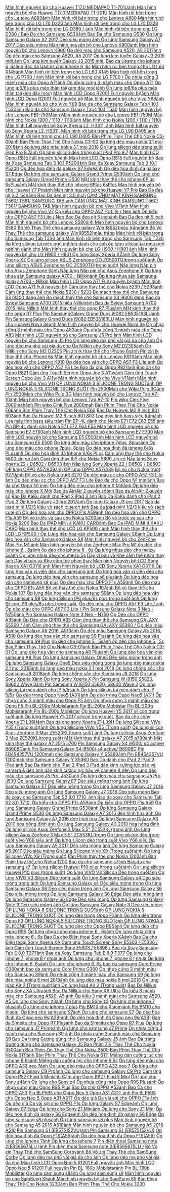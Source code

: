  [Màn hình nguyên bộ cho Huawei T17.0 MEDIAPAD T1-701U](https://xasaxa.com/v1/pd/phu-kien-khac-man-hinh-nguyen-bo-cho-huawei-t170-mediapad-t1-701u/9814)[ảnh Màn hình nguyên bộ cho Huawei T17.0 MEDIAPAD T1-701U](https://xasaxa.com/v1/storage/phu-kien-dien-thoai-khac/man-hinh-nguyen-bo-cho-huawei-t170-mediapad-t1-701u.jpg) [Màn hình rời bên trong cho Lenovo A880](https://xasaxa.com/v1/pd/phu-kien-khac-man-hinh-roi-ben-trong-cho-lenovo-a880/9813)[ảnh Màn hình rời bên trong cho Lenovo A880](https://xasaxa.com/v1/storage/phu-kien-dien-thoai-khac/man-hinh-roi-ben-trong-cho-lenovo-a880.jpg) [Màn hình rời bên trong cho LG L70 D320 ](https://xasaxa.com/v1/pd/phu-kien-khac-man-hinh-roi-ben-trong-cho-lg-l70-d320/9812)[ảnh Màn hình rời bên trong cho LG L70 D320 ](https://xasaxa.com/v1/storage/phu-kien-dien-thoai-khac/man-hinh-roi-ben-trong-cho-lg-l70-d320.jpg) [Màn hình rời bên trong cho LG D380 / ](https://xasaxa.com/v1/pd/phu-kien-khac-man-hinh-roi-ben-trong-cho-lg-d380/9811)[ảnh Màn hình rời bên trong cho LG D380 / ](https://xasaxa.com/v1/storage/phu-kien-dien-thoai-khac/man-hinh-roi-ben-trong-cho-lg-d380.jpg) [Bao Da cho Samsung G530](https://xasaxa.com/v1/pd/op-lung-bao-da-dien-thoai-bao-da-cho-samsung-g530/9810)[ảnh Bao Da cho Samsung G530](https://xasaxa.com/v1/storage/op-lung-bao-da-dien-thoai/bao-da-cho-samsung-g530.jpg) [Ốp lưng Samsung Galaxy A7 2017 Dẻo siêu mỏng ](https://xasaxa.com/v1/pd/op-lung-bao-da-dien-thoai-op-lung-samsung-galaxy-a7-2017-deo-sieu-mong/9809)[ảnh Ốp lưng Samsung Galaxy A7 2017 Dẻo siêu mỏng ](https://xasaxa.com/v1/storage/op-lung-bao-da-dien-thoai/op-lung-samsung-galaxy-a7-2017-deo-sieu-mong.jpg) [Màn hình nguyên bộ cho Lenovo K900](https://xasaxa.com/v1/pd/phu-kien-khac-man-hinh-nguyen-bo-cho-lenovo-k900/9808)[ảnh Màn hình nguyên bộ cho Lenovo K900](https://xasaxa.com/v1/storage/phu-kien-dien-thoai-khac/man-hinh-nguyen-bo-cho-lenovo-k900.jpg) [Ốp dẻo màu cho Samsung A520, A5 2017](https://xasaxa.com/v1/pd/op-lung-bao-da-dien-thoai-op-deo-mau-cho-samsung-a520-a5-2017/9807)[ảnh Ốp dẻo màu cho Samsung A520, A5 2017](https://xasaxa.com/v1/storage/op-lung-bao-da-dien-thoai/op-deo-mau-cho-samsung-a520-a5-2017.jpg) [Ốp lưng kim tuyến Galaxy J3 2015 mới.](https://xasaxa.com/v1/pd/op-lung-bao-da-dien-thoai-op-lung-kim-tuyen-galaxy-j3-2015-moi/9806)[ảnh Ốp lưng kim tuyến Galaxy J3 2015 mới.](https://xasaxa.com/v1/storage/op-lung-bao-da-dien-thoai/op-lung-kim-tuyen-galaxy-j3-2015-moi.jpg) [Bao da Usams cho iphone 6, 6s](https://xasaxa.com/v1/pd/op-lung-bao-da-dien-thoai-bao-da-usams-cho-iphone-6-6s/9805)[ảnh Bao da Usams cho iphone 6, 6s](https://xasaxa.com/v1/storage/op-lung-bao-da-dien-thoai/bao-da-usams-cho-iphone-6-6s.jpg) [Màn hình rời bên trong cho LG L60 X145](https://xasaxa.com/v1/pd/phu-kien-khac-man-hinh-roi-ben-trong-cho-lg-l60-x145/9804)[ảnh Màn hình rời bên trong cho LG L60 X145](https://xasaxa.com/v1/storage/phu-kien-dien-thoai-khac/man-hinh-roi-ben-trong-cho-lg-l60-x145.jpg) [Màn hình rời bên trong cho LG P700 / ](https://xasaxa.com/v1/pd/phu-kien-khac-man-hinh-roi-ben-trong-cho-lg-p700/9803)[ảnh Màn hình rời bên trong cho LG P700 / ](https://xasaxa.com/v1/storage/phu-kien-dien-thoai-khac/man-hinh-roi-ben-trong-cho-lg-p700.jpg) [Ốp nhựa cứng 3 mảnh màu cho Oppo A71](https://xasaxa.com/v1/pd/op-lung-bao-da-dien-thoai-op-nhua-cung-3-manh-mau-cho-oppo-a71/9802)[ảnh Ốp nhựa cứng 3 mảnh màu cho Oppo A71](https://xasaxa.com/v1/storage/op-lung-bao-da-dien-thoai/op-nhua-cung-3-manh-mau-cho-oppo-a71.jpg) [Ốp lưng ip6/6s plus mèo thần tài(kèm dây móc)](https://xasaxa.com/v1/pd/op-lung-bao-da-dien-thoai-op-lung-ip66s-plus-meo-than-taikem-day-moc/9801)[ảnh Ốp lưng ip6/6s plus mèo thần tài(kèm dây móc)](https://xasaxa.com/v1/storage/op-lung-bao-da-dien-thoai/op-lung-ip66s-plus-meo-than-taikem-day-moc.jpg) [Màn hình LCD Oppo R2001 Full nguyên bộ](https://xasaxa.com/v1/pd/phu-kien-khac-man-hinh-lcd-oppo-r2001-full-nguyen-bo/9800)[ảnh Màn hình LCD Oppo R2001 Full nguyên bộ](https://xasaxa.com/v1/storage/phu-kien-dien-thoai-khac/man-hinh-lcd-oppo-r2001-full-nguyen-bo.jpg) [Màn hình nguyên bộ cho Vivo Y69](https://xasaxa.com/v1/pd/phu-kien-khac-man-hinh-nguyen-bo-cho-vivo-y69/9799)[ảnh Màn hình nguyên bộ cho Vivo Y69](https://xasaxa.com/v1/storage/phu-kien-dien-thoai-khac/man-hinh-nguyen-bo-cho-vivo-y69.jpg) [Bao da cho Samsung Galaxy Tab4 10.1 T530](https://xasaxa.com/v1/pd/op-lung-bao-da-dien-thoai-bao-da-cho-samsung-galaxy-tab4-101-t530/9798)[ảnh Bao da cho Samsung Galaxy Tab4 10.1 T530](https://xasaxa.com/v1/storage/op-lung-bao-da-dien-thoai/bao-da-cho-samsung-galaxy-tab4-101-t530.jpg) [Màn hình nguyên bộ cho Lenovo PB1-750M](https://xasaxa.com/v1/pd/phu-kien-khac-man-hinh-nguyen-bo-cho-lenovo-pb1-750m/9797)[ảnh Màn hình nguyên bộ cho Lenovo PB1-750M](https://xasaxa.com/v1/storage/phu-kien-dien-thoai-khac/man-hinh-nguyen-bo-cho-lenovo-pb1-750m.jpg) [Màn hình cho Nokia 1200 / 1110 / 1110i](https://xasaxa.com/v1/pd/phu-kien-khac-man-hinh-cho-nokia-1200-1110-1110i/9796)[ảnh Màn hình cho Nokia 1200 / 1110 / 1110i](https://xasaxa.com/v1/storage/phu-kien-dien-thoai-khac/man-hinh-cho-nokia-1200-1110-1110i.jpg) [Màn hình full nguyên bộ Sony Xperia L2, H3311, ](https://xasaxa.com/v1/pd/phu-kien-khac-man-hinh-full-nguyen-bo-sony-xperia-l2-h3311/9795)[ảnh Màn hình full nguyên bộ Sony Xperia L2, H3311, ](https://xasaxa.com/v1/storage/phu-kien-dien-thoai-khac/man-hinh-full-nguyen-bo-sony-xperia-l2-h3311.jpg) [Màn hình rời bên trong cho LG L90 D405 ](https://xasaxa.com/v1/pd/phu-kien-khac-man-hinh-roi-ben-trong-cho-lg-l90-d405/9794)[ảnh Màn hình rời bên trong cho LG L90 D405 ](https://xasaxa.com/v1/storage/phu-kien-dien-thoai-khac/man-hinh-roi-ben-trong-cho-lg-l90-d405.jpg) [Bàn Phím Thay Thê Cho Nokia C3-00](https://xasaxa.com/v1/pd/phu-kien-thay-the-ban-phim-thay-the-cho-nokia-c3-00/9793)[ảnh Bàn Phím Thay Thê Cho Nokia C3-00](https://xasaxa.com/v1/storage/phu-kien-thay-the/ban-phim-thay-the-cho-nokia-c3-00.jpg) [ốp lưng dẻo màu nokia 3.1 moi 2018](https://xasaxa.com/v1/pd/op-lung-bao-da-dien-thoai-op-lung-deo-mau-nokia-31-moi-2018/9792)[ảnh ốp lưng dẻo màu nokia 3.1 moi 2018](https://xasaxa.com/v1/storage/op-lung-bao-da-dien-thoai/op-lung-deo-mau-nokia-31-moi-2018.jpg) [Ốp lưng silicon dẻo trong suốt iPad Pro 9.7](https://xasaxa.com/v1/pd/op-lung-bao-da-dien-thoai-op-lung-silicon-deo-trong-suot-ipad-pro-97/9791)[ảnh Ốp lưng silicon dẻo trong suốt iPad Pro 9.7](https://xasaxa.com/v1/storage/op-lung-bao-da-dien-thoai/op-lung-silicon-deo-trong-suot-ipad-pro-97.jpg) [Màn hình LCD Oppo R815 Full nguyên bộ](https://xasaxa.com/v1/pd/phu-kien-khac-man-hinh-lcd-oppo-r815-full-nguyen-bo/9790)[ảnh Màn hình LCD Oppo R815 Full nguyên bộ](https://xasaxa.com/v1/storage/phu-kien-dien-thoai-khac/man-hinh-lcd-oppo-r815-full-nguyen-bo.jpg) [Bao da Xoay Samsung Tab 3 10.1 P5200](https://xasaxa.com/v1/pd/op-lung-bao-da-dien-thoai-bao-da-xoay-samsung-tab-3-101-p5200/9789)[ảnh Bao da Xoay Samsung Tab 3 10.1 P5200](https://xasaxa.com/v1/storage/op-lung-bao-da-dien-thoai/bao-da-xoay-samsung-tab-3-101-p5200.jpg) [Ốp dẻo hoa đính đá galaxy S7 Edge](https://xasaxa.com/v1/pd/op-lung-bao-da-dien-thoai-op-deo-hoa-dinh-da-galaxy-s7-edge/9788)[ảnh Ốp dẻo hoa đính đá galaxy S7 Edge](https://xasaxa.com/v1/storage/op-lung-bao-da-dien-thoai/op-deo-hoa-dinh-da-galaxy-s7-edge.jpg) [Ốp lưng cho samsung Galaxy Grand Prime G530](https://xasaxa.com/v1/pd/op-lung-bao-da-dien-thoai-op-lung-cho-samsung-galaxy-grand-prime-g530/9787)[ảnh Ốp lưng cho samsung Galaxy Grand Prime G530](https://xasaxa.com/v1/storage/op-lung-bao-da-dien-thoai/op-lung-cho-samsung-galaxy-grand-prime-g530.jpg) [Mặt kính thay thế cho iphone 6Plus 6sPlus](https://xasaxa.com/v1/pd/phu-kien-khac-mat-kinh-thay-the-cho-iphone-6plus-6splus/9786)[ảnh Mặt kính thay thế cho iphone 6Plus 6sPlus](https://xasaxa.com/v1/storage/phu-kien-dien-thoai-khac/mat-kinh-thay-the-cho-iphone-6plus-6splus.jpg) [Màn hình nguyên bộ cho Huawei Y7 Pro](https://xasaxa.com/v1/pd/phu-kien-khac-man-hinh-nguyen-bo-cho-huawei-y7-pro/9785)[ảnh Màn hình nguyên bộ cho Huawei Y7 Pro](https://xasaxa.com/v1/storage/phu-kien-dien-thoai-khac/man-hinh-nguyen-bo-cho-huawei-y7-pro.jpg) [Bao Da đeo nịt 3.0 inch](https://xasaxa.com/v1/pd/op-lung-bao-da-dien-thoai-bao-da-deo-nit-30-inch/9784)[ảnh Bao Da đeo nịt 3.0 inch](https://xasaxa.com/v1/storage/op-lung-bao-da-dien-thoai/bao-da-deo-nit-30-inch.jpg) [CẢM ỨNG/ MẶT KÍNH SAMSUNG T560/ T561/ SAMSUNG TAB ](https://xasaxa.com/v1/pd/phu-kien-khac-cam-ung-mat-kinh-samsung-t560-t561-samsung-tab/9783)[ảnh CẢM ỨNG/ MẶT KÍNH SAMSUNG T560/ T561/ SAMSUNG TAB ](https://xasaxa.com/v1/storage/phu-kien-dien-thoai-khac/cam-ung-mat-kinh-samsung-t560-t561-samsung-tab.jpg) [Màn hình nguyên bộ cho Vivo V7](https://xasaxa.com/v1/pd/phu-kien-khac-man-hinh-nguyen-bo-cho-vivo-v7/9782)[ảnh Màn hình nguyên bộ cho Vivo V7](https://xasaxa.com/v1/storage/phu-kien-dien-thoai-khac/man-hinh-nguyen-bo-cho-vivo-v7.jpg) [Ốp kiểu cho OPPO A57 F3 Lite / Neo ](https://xasaxa.com/v1/pd/op-lung-bao-da-dien-thoai-op-kieu-cho-oppo-a57-f3-lite-neo/9781)[ảnh Ốp kiểu cho OPPO A57 F3 Lite / Neo ](https://xasaxa.com/v1/storage/op-lung-bao-da-dien-thoai/op-kieu-cho-oppo-a57-f3-lite-neo.jpg) [Bao Da đeo nịt 5 inch](https://xasaxa.com/v1/pd/op-lung-bao-da-dien-thoai-bao-da-deo-nit-5-inch/9780)[ảnh Bao Da đeo nịt 5 inch](https://xasaxa.com/v1/storage/op-lung-bao-da-dien-thoai/bao-da-deo-nit-5-inch.jpg) [Màn hình nguyên bộ cho Lenovo S580](https://xasaxa.com/v1/pd/phu-kien-khac-man-hinh-nguyen-bo-cho-lenovo-s580/9779)[ảnh Màn hình nguyên bộ cho Lenovo S580](https://xasaxa.com/v1/storage/phu-kien-dien-thoai-khac/man-hinh-nguyen-bo-cho-lenovo-s580.jpg) [Bô Vỏ Thay Thế cho samsung galaxy Win(I8552)màu trắng](https://xasaxa.com/v1/pd/phu-kien-khac-bo-vo-thay-the-cho-samsung-galaxy-wini8552mau-trang/9778)[ảnh Bô Vỏ Thay Thế cho samsung galaxy Win(I8552)màu trắng](https://xasaxa.com/v1/storage/phu-kien-dien-thoai-khac/bo-vo-thay-the-cho-samsung-galaxy-wini8552mau-trang.jpg) [Màn hình rời bên trong cho Samsung Tab T230 ](https://xasaxa.com/v1/pd/phu-kien-khac-man-hinh-roi-ben-trong-cho-samsung-tab-t230/9777)[ảnh Màn hình rời bên trong cho Samsung Tab T230 ](https://xasaxa.com/v1/storage/phu-kien-dien-thoai-khac/man-hinh-roi-ben-trong-cho-samsung-tab-t230.jpg) [ốp lưng silicon tai mèo ngộ nghĩnh dành cho ](https://xasaxa.com/v1/pd/op-lung-bao-da-dien-thoai-op-lung-silicon-tai-meo-ngo-nghinh-danh-cho/9776)[ảnh ốp lưng silicon tai mèo ngộ nghĩnh dành cho ](https://xasaxa.com/v1/storage/op-lung-bao-da-dien-thoai/op-lung-silicon-tai-meo-ngo-nghinh-danh-cho.jpg) [Màn hình nguyên bộ cho LG H900 / H901 ](https://xasaxa.com/v1/pd/phu-kien-khac-man-hinh-nguyen-bo-cho-lg-h900-h901/9775)[ảnh Màn hình nguyên bộ cho LG H900 / H901 ](https://xasaxa.com/v1/storage/phu-kien-dien-thoai-khac/man-hinh-nguyen-bo-cho-lg-h900-h901.jpg) [Ôp lưng Sony Xperia XZ](https://xasaxa.com/v1/pd/op-lung-bao-da-dien-thoai-op-lung-sony-xperia-xz/9774)[ảnh Ôp lưng Sony Xperia XZ](https://xasaxa.com/v1/storage/op-lung-bao-da-dien-thoai/op-lung-sony-xperia-xz.jpg) [Ốp lưng silicon ASUS Zenphone GO ZC500TG(trong suốt)](https://xasaxa.com/v1/pd/op-lung-bao-da-dien-thoai-op-lung-silicon-asus-zenphone-go-zc500tgtrong-suot/9773)[ảnh Ốp lưng silicon ASUS Zenphone GO ZC500TG(trong suốt)](https://xasaxa.com/v1/storage/op-lung-bao-da-dien-thoai/op-lung-silicon-asus-zenphone-go-zc500tgtrong-suot.jpg) [Nắp lưng Nắp pin cho Asus Zenphone 6](https://xasaxa.com/v1/pd/phu-kien-khac-nap-lung-nap-pin-cho-asus-zenphone-6/9772)[ảnh Nắp lưng Nắp pin cho Asus Zenphone 6](https://xasaxa.com/v1/storage/phu-kien-dien-thoai-khac/nap-lung-nap-pin-cho-asus-zenphone-6.jpg) [Ôp lưng nhựa sần Samsung galaxy A700 - Nillkin](https://xasaxa.com/v1/pd/op-lung-bao-da-dien-thoai-op-lung-nhua-san-samsung-galaxy-a700-nillkin/9771)[ảnh Ôp lưng nhựa sần Samsung galaxy A700 - Nillkin](https://xasaxa.com/v1/storage/op-lung-bao-da-dien-thoai/op-lung-nhua-san-samsung-galaxy-a700-nillkin.jpg) [Màn hình LCD Oppo A71 Full nguyên bộ](https://xasaxa.com/v1/pd/phu-kien-khac-man-hinh-lcd-oppo-a71-full-nguyen-bo/9770)[ảnh Màn hình LCD Oppo A71 Full nguyên bộ](https://xasaxa.com/v1/storage/phu-kien-dien-thoai-khac/man-hinh-lcd-oppo-a71-full-nguyen-bo.jpg) [Cảm ứng thay thế cho Nokia 5230 / 5233](https://xasaxa.com/v1/pd/phu-kien-khac-cam-ung-thay-the-cho-nokia-5230-5233/9769)[ảnh Cảm ứng thay thế cho Nokia 5230 / 5233](https://xasaxa.com/v1/storage/phu-kien-dien-thoai-khac/cam-ung-thay-the-cho-nokia-5230-5233.jpg) [Bo mạch thay thế cho Samsung S3 i9300 đang ](https://xasaxa.com/v1/pd/phu-kien-khac-bo-mach-thay-the-cho-samsung-s3-i9300-dang/9768)[ảnh Bo mạch thay thế cho Samsung S3 i9300 đang ](https://xasaxa.com/v1/storage/phu-kien-dien-thoai-khac/bo-mach-thay-the-cho-samsung-s3-i9300-dang.jpg) [Bao da Sview Samsung A700 2015 hiệu Nillkin](https://xasaxa.com/v1/pd/op-lung-bao-da-dien-thoai-bao-da-sview-samsung-a700-2015-hieu-nillkin/9767)[ảnh Bao da Sview Samsung A700 2015 hiệu Nillkin](https://xasaxa.com/v1/storage/op-lung-bao-da-dien-thoai/bao-da-sview-samsung-a700-2015-hieu-nillkin.jpg) [Mặt kính thay thế cho oppo R7 Plus](https://xasaxa.com/v1/pd/phu-kien-khac-mat-kinh-thay-the-cho-oppo-r7-plus/9766)[ảnh Mặt kính thay thế cho oppo R7 Plus](https://xasaxa.com/v1/storage/phu-kien-dien-thoai-khac/mat-kinh-thay-the-cho-oppo-r7-plus.jpg) [Pin SamsungGalaxy Grand Duos i9082 EB535163LU](https://xasaxa.com/v1/pd/pin-va-bo-sac-pin-samsunggalaxy-grand-duos-i9082-eb535163lu/9765)[ảnh Pin SamsungGalaxy Grand Duos i9082 EB535163LU](https://xasaxa.com/v1/storage/pin-va-bo-sac/pin-samsunggalaxy-grand-duos-i9082-eb535163lu.jpg) [Màn hình nguyên bộ cho Huawei Nova 3e](https://xasaxa.com/v1/pd/phu-kien-khac-man-hinh-nguyen-bo-cho-huawei-nova-3e/9764)[ảnh Màn hình nguyên bộ cho Huawei Nova 3e](https://xasaxa.com/v1/storage/phu-kien-dien-thoai-khac/man-hinh-nguyen-bo-cho-huawei-nova-3e.jpg) [Ốp nhựa cứng 3 mảnh màu cho Oppo A83](https://xasaxa.com/v1/pd/op-lung-bao-da-dien-thoai-op-nhua-cung-3-manh-mau-cho-oppo-a83/9763)[ảnh Ốp nhựa cứng 3 mảnh màu cho Oppo A83](https://xasaxa.com/v1/storage/op-lung-bao-da-dien-thoai/op-nhua-cung-3-manh-mau-cho-oppo-a83.jpg) [Màn hình LCD nguyên bộ cho Samsung J5 Pro ](https://xasaxa.com/v1/pd/phu-kien-khac-man-hinh-lcd-nguyen-bo-cho-samsung-j5-pro/9762)[ảnh Màn hình LCD nguyên bộ cho Samsung J5 Pro ](https://xasaxa.com/v1/storage/phu-kien-dien-thoai-khac/man-hinh-lcd-nguyen-bo-cho-samsung-j5-pro.jpg) [Ốp lưng dẻo mạ phủ vải giả da cho ](https://xasaxa.com/v1/pd/op-lung-bao-da-dien-thoai-op-lung-deo-ma-phu-vai-gia-da-cho/9761)[ảnh Ốp lưng dẻo mạ phủ vải giả da cho ](https://xasaxa.com/v1/storage/op-lung-bao-da-dien-thoai/Oz15_op-lung-deo-ma-phu-vai-gia-da-cho.jpg) [Ốp Nillkin cho Sony M2 D2305](https://xasaxa.com/v1/pd/op-lung-bao-da-dien-thoai-op-nillkin-cho-sony-m2-d2305/9760)[ảnh Ốp Nillkin cho Sony M2 D2305](https://xasaxa.com/v1/storage/op-lung-bao-da-dien-thoai/op-nillkin-cho-sony-m2-d2305.jpg) [Pin zin lk thay thế cho iPhone 6s](https://xasaxa.com/v1/pd/pin-va-bo-sac-pin-zin-lk-thay-the-cho-iphone-6s/9759)[ảnh Pin zin lk thay thế cho iPhone 6s](https://xasaxa.com/v1/storage/pin-va-bo-sac/pin-zin-lk-thay-the-cho-iphone-6s.jpg) [Màn hình nguyên bộ cho Lenovo K910](https://xasaxa.com/v1/pd/phu-kien-khac-man-hinh-nguyen-bo-cho-lenovo-k910/9758)[ảnh Màn hình nguyên bộ cho Lenovo K910](https://xasaxa.com/v1/storage/phu-kien-dien-thoai-khac/man-hinh-nguyen-bo-cho-lenovo-k910.jpg) [Ốp dẻo hoa văn cho OPPO A57 F3 Lite ](https://xasaxa.com/v1/pd/op-lung-bao-da-dien-thoai-op-deo-hoa-van-cho-oppo-a57-f3-lite/9757)[ảnh Ốp dẻo hoa văn cho OPPO A57 F3 Lite ](https://xasaxa.com/v1/storage/op-lung-bao-da-dien-thoai/op-deo-hoa-van-cho-oppo-a57-f3-lite.jpg) [Bao da cho Oppo R821](https://xasaxa.com/v1/pd/op-lung-bao-da-dien-thoai-bao-da-cho-oppo-r821/9756)[ảnh Bao da cho Oppo R821](https://xasaxa.com/v1/storage/op-lung-bao-da-dien-thoai/bao-da-cho-oppo-r821.jpg) [Cảm ứng Touch Screen Oppo Joy 3 A11w](https://xasaxa.com/v1/pd/phu-kien-khac-cam-ung-touch-screen-oppo-joy-3-a11w/9755)[ảnh Cảm ứng Touch Screen Oppo Joy 3 A11w](https://xasaxa.com/v1/storage/phu-kien-dien-thoai-khac/cam-ung-touch-screen-oppo-joy-3-a11w.jpg) [Màn hình nguyên bộ cho Vivo V11](https://xasaxa.com/v1/pd/phu-kien-khac-man-hinh-nguyen-bo-cho-vivo-v11/9754)[ảnh Màn hình nguyên bộ cho Vivo V11](https://xasaxa.com/v1/storage/phu-kien-dien-thoai-khac/man-hinh-nguyen-bo-cho-vivo-v11.jpg) [ỐP LƯNG NOKIA 3 SILICONE TRONG SUỐT](https://xasaxa.com/v1/pd/op-lung-bao-da-dien-thoai-op-lung-nokia-3-silicone-trong-suot/9753)[ảnh ỐP LƯNG NOKIA 3 SILICONE TRONG SUỐT](https://xasaxa.com/v1/storage/op-lung-bao-da-dien-thoai/op-lung-nokia-3-silicone-trong-suot.jpg) [PIn 2500Mah cho Wiko Pulp 3G](https://xasaxa.com/v1/pd/pin-va-bo-sac-pin-2500mah-cho-wiko-pulp-3g/9752)[ảnh PIn 2500Mah cho Wiko Pulp 3G](https://xasaxa.com/v1/storage/pin-va-bo-sac/pin-2500mah-cho-wiko-pulp-3g.jpg) [Màn hình nguyên bộ cho Lenovo Tab A7-10](https://xasaxa.com/v1/pd/phu-kien-khac-man-hinh-nguyen-bo-cho-lenovo-tab-a7-10/9751)[ảnh Màn hình nguyên bộ cho Lenovo Tab A7-10](https://xasaxa.com/v1/storage/phu-kien-dien-thoai-khac/man-hinh-nguyen-bo-cho-lenovo-tab-a7-10.jpg) [Pin wiko Cink Five 2000mah](https://xasaxa.com/v1/pd/pin-va-bo-sac-pin-wiko-cink-five-2000mah/9750)[ảnh Pin wiko Cink Five 2000mah](https://xasaxa.com/v1/storage/pin-va-bo-sac/pin-wiko-cink-five-2000mah.jpg) [Bàn Phím Thay Thế Cho Nokia E66](https://xasaxa.com/v1/pd/phu-kien-thay-the-ban-phim-thay-the-cho-nokia-e66/9749)[ảnh Bàn Phím Thay Thế Cho Nokia E66](https://xasaxa.com/v1/storage/phu-kien-thay-the/ban-phim-thay-the-cho-nokia-e66.jpg) [Bao Da Huawei M2 8 inch 801 803](https://xasaxa.com/v1/pd/op-lung-bao-da-dien-thoai-bao-da-huawei-m2-8-inch-801-803/9748)[ảnh Bao Da Huawei M2 8 inch 801 803](https://xasaxa.com/v1/storage/op-lung-bao-da-dien-thoai/bao-da-huawei-m2-8-inch-801-803.jpg) [Loa máy tính bass siêu trẩm](https://xasaxa.com/v1/pd/loa-may-tinh-loa-may-tinh-bass-sieu-tram/9747)[ảnh Loa máy tính bass siêu trẩm](https://xasaxa.com/v1/storage/loa-may-tinh/loa-may-tinh-bass-sieu-tram.jpg) [Pin BP-4L dành cho Nokia E71 E72 E63 E55 ](https://xasaxa.com/v1/pd/pin-va-bo-sac-pin-bp-4l-danh-cho-nokia-e71-e72-e63-e55/9746)[ảnh Pin BP-4L dành cho Nokia E71 E72 E63 E55 ](https://xasaxa.com/v1/storage/pin-va-bo-sac/pin-bp-4l-danh-cho-nokia-e71-e72-e63-e55.jpg) [Màn hình LCD nguyên bộ cho Samsung E7 E700](https://xasaxa.com/v1/pd/phu-kien-khac-man-hinh-lcd-nguyen-bo-cho-samsung-e7-e700/9745)[ảnh Màn hình LCD nguyên bộ cho Samsung E7 E700](https://xasaxa.com/v1/storage/phu-kien-dien-thoai-khac/man-hinh-lcd-nguyen-bo-cho-samsung-e7-e700.jpg) [Màn hình LCD nguyên bộ cho Samsung E5 E500](https://xasaxa.com/v1/pd/phu-kien-khac-man-hinh-lcd-nguyen-bo-cho-samsung-e5-e500/9744)[ảnh Màn hình LCD nguyên bộ cho Samsung E5 E500](https://xasaxa.com/v1/storage/phu-kien-dien-thoai-khac/man-hinh-lcd-nguyen-bo-cho-samsung-e5-e500.jpg) [Ốp lưng dẻo màu cho iphone 7plus, 8plus](https://xasaxa.com/v1/pd/op-lung-bao-da-dien-thoai-op-lung-deo-mau-cho-iphone-7plus-8plus/9743)[ảnh Ốp lưng dẻo màu cho iphone 7plus, 8plus](https://xasaxa.com/v1/storage/op-lung-bao-da-dien-thoai/op-lung-deo-mau-cho-iphone-7plus-8plus.jpg) [Ốp dẻo hoa đính đá Iphone 6/6s PLus](https://xasaxa.com/v1/pd/op-lung-bao-da-dien-thoai-op-deo-hoa-dinh-da-iphone-66s-plus/9742)[ảnh Ốp dẻo hoa đính đá Iphone 6/6s PLus](https://xasaxa.com/v1/storage/op-lung-bao-da-dien-thoai/op-deo-hoa-dinh-da-iphone-66s-plus.jpg) [Cảm ứng thay thế cho Nokia 5800 zin có ](https://xasaxa.com/v1/pd/phu-kien-khac-cam-ung-thay-the-cho-nokia-5800-zin-co/9741)[ảnh Cảm ứng thay thế cho Nokia 5800 zin có ](https://xasaxa.com/v1/storage/phu-kien-dien-thoai-khac/cam-ung-thay-the-cho-nokia-5800-zin-co.jpg) [Nắp lưng Sony Xperia Z2 / D6502 / D6503 ](https://xasaxa.com/v1/pd/phu-kien-khac-nap-lung-sony-xperia-z2-d6502-d6503/9740)[ảnh Nắp lưng Sony Xperia Z2 / D6502 / D6503 ](https://xasaxa.com/v1/storage/phu-kien-dien-thoai-khac/nap-lung-sony-xperia-z2-d6502-d6503.jpg) [ỐP lưng OPPO A57/A39](https://xasaxa.com/v1/pd/op-lung-bao-da-dien-thoai-op-lung-oppo-a57a39/9739)[ảnh ỐP lưng OPPO A57/A39](https://xasaxa.com/v1/storage/op-lung-bao-da-dien-thoai/op-lung-oppo-a57a39.jpg) [Bộ vỏ cho Nokia trượt 6270](https://xasaxa.com/v1/pd/phu-kien-khac-bo-vo-cho-nokia-truot-6270/9738)[ảnh Bộ vỏ cho Nokia trượt 6270](https://xasaxa.com/v1/storage/phu-kien-dien-thoai-khac/bo-vo-cho-nokia-truot-6270.jpg) [Ốp dẻo màu cc cho OPPO A57 F3 Lite ](https://xasaxa.com/v1/pd/op-lung-bao-da-dien-thoai-op-deo-mau-cc-cho-oppo-a57-f3-lite/9737)[ảnh Ốp dẻo màu cc cho OPPO A57 F3 Lite ](https://xasaxa.com/v1/storage/op-lung-bao-da-dien-thoai/op-deo-mau-cc-cho-oppo-a57-f3-lite.jpg) [Bao da cho Oppo N1 mini](https://xasaxa.com/v1/pd/op-lung-bao-da-dien-thoai-bao-da-cho-oppo-n1-mini/9736)[ảnh Bao da cho Oppo N1 mini](https://xasaxa.com/v1/storage/op-lung-bao-da-dien-thoai/bao-da-cho-oppo-n1-mini.jpg) [Ốp lưng dẻo màu cho iphone X Mới](https://xasaxa.com/v1/pd/op-lung-bao-da-dien-thoai-op-lung-deo-mau-cho-iphone-x-moi/9735)[ảnh Ốp lưng dẻo màu cho iphone X Mới](https://xasaxa.com/v1/storage/op-lung-bao-da-dien-thoai/op-lung-deo-mau-cho-iphone-x-moi.jpg) [Bao da Air/Air 2 quyển sổ](https://xasaxa.com/v1/pd/op-lung-bao-da-dien-thoai-bao-da-airair-2-quyen-so/9734)[ảnh Bao da Air/Air 2 quyển sổ](https://xasaxa.com/v1/storage/op-lung-bao-da-dien-thoai/bao-da-airair-2-quyen-so.jpg) [Bao Da KaKu dành cho iPad 2 iPad 3 ](https://xasaxa.com/v1/pd/op-lung-bao-da-dien-thoai-bao-da-kaku-danh-cho-ipad-2-ipad-3/9733)[ảnh Bao Da KaKu dành cho iPad 2 iPad 3 ](https://xasaxa.com/v1/storage/op-lung-bao-da-dien-thoai/bao-da-kaku-danh-cho-ipad-2-ipad-3.jpg) [Ốp lưng Galaxy J3 pro 2017](https://xasaxa.com/v1/pd/op-lung-bao-da-dien-thoai-op-lung-galaxy-j3-pro-2017/9732)[ảnh Ốp lưng Galaxy J3 pro 2017](https://xasaxa.com/v1/storage/op-lung-bao-da-dien-thoai/op-lung-galaxy-j3-pro-2017.jpg) [Bao da ipad mini 1/2/3 kiểu vỏ sách cute;ch ](https://xasaxa.com/v1/pd/op-lung-bao-da-dien-thoai-bao-da-ipad-mini-123-kieu-vo-sach-cutech/9731)[ảnh Bao da ipad mini 1/2/3 kiểu vỏ sách cute;ch ](https://xasaxa.com/v1/storage/op-lung-bao-da-dien-thoai/bao-da-ipad-mini-123-kieu-vo-sach-cutech.jpg) [Ốp dẻo hoa văn cho OPPO F1s A59](https://xasaxa.com/v1/pd/op-lung-bao-da-dien-thoai-op-deo-hoa-van-cho-oppo-f1s-a59/9730)[ảnh Ốp dẻo hoa văn cho OPPO F1s A59](https://xasaxa.com/v1/storage/op-lung-bao-da-dien-thoai/op-deo-hoa-van-cho-oppo-f1s-a59.jpg) [Bộ vỏ trước và sau cho Nokia 5200](https://xasaxa.com/v1/pd/phu-kien-khac-bo-vo-truoc-va-sau-cho-nokia-5200/9729)[ảnh Bộ vỏ trước và sau cho Nokia 5200](https://xasaxa.com/v1/storage/phu-kien-dien-thoai-khac/bo-vo-truoc-va-sau-cho-nokia-5200.jpg) [Bao Da IPAD MINI 4 KAKU CARO](https://xasaxa.com/v1/pd/op-lung-bao-da-dien-thoai-bao-da-ipad-mini-4-kaku-caro/9728)[ảnh Bao Da IPAD MINI 4 KAKU CARO](https://xasaxa.com/v1/storage/op-lung-bao-da-dien-thoai/bao-da-ipad-mini-4-kaku-caro.jpg) [Màn hình thay thế cho LCD LG KP500 / ](https://xasaxa.com/v1/pd/phu-kien-khac-man-hinh-thay-the-cho-lcd-lg-kp500/9727)[ảnh Màn hình thay thế cho LCD LG KP500 / ](https://xasaxa.com/v1/storage/phu-kien-dien-thoai-khac/man-hinh-thay-the-cho-lcd-lg-kp500.jpg) [Ốp Lưng dẻo hoa văn cho Samsung Galaxy S8](https://xasaxa.com/v1/pd/op-lung-bao-da-dien-thoai-op-lung-deo-hoa-van-cho-samsung-galaxy-s8/9726)[ảnh Ốp Lưng dẻo hoa văn cho Samsung Galaxy S8](https://xasaxa.com/v1/storage/op-lung-bao-da-dien-thoai/op-lung-deo-hoa-van-cho-samsung-galaxy-s8.jpg) [Màn hình nguyên bộ cho ZenFone Max Pro M1 ](https://xasaxa.com/v1/pd/phu-kien-khac-man-hinh-nguyen-bo-cho-zenfone-max-pro-m1/9725)[ảnh Màn hình nguyên bộ cho ZenFone Max Pro M1 ](https://xasaxa.com/v1/storage/phu-kien-dien-thoai-khac/man-hinh-nguyen-bo-cho-zenfone-max-pro-m1.jpg) [ốp dẻo cho iphone 6 , 6s](https://xasaxa.com/v1/pd/op-lung-bao-da-dien-thoai-op-deo-cho-iphone-6-6s/9724)[ảnh ốp dẻo cho iphone 6 , 6s](https://xasaxa.com/v1/storage/op-lung-bao-da-dien-thoai/op-deo-cho-iphone-6-6s.jpg) [Ốp lưng nhựa dẻo cho meizu 5s](https://xasaxa.com/v1/pd/op-lung-bao-da-dien-thoai-op-lung-nhua-deo-cho-meizu-5s/9723)[ảnh Ốp lưng nhựa dẻo cho meizu 5s](https://xasaxa.com/v1/storage/op-lung-bao-da-dien-thoai/op-lung-nhua-deo-cho-meizu-5s.jpg) [Dây vĩ bàn và Khe cắm thẻ phím thay ](https://xasaxa.com/v1/pd/phu-kien-khac-day-vi-ban-va-khe-cam-the-phim-thay/9722)[ảnh Dây vĩ bàn và Khe cắm thẻ phím thay ](https://xasaxa.com/v1/storage/phu-kien-dien-thoai-khac/day-vi-ban-va-khe-cam-the-phim-thay.jpg) [Màn hình Nguyên bộ LCD Sony Xperia XA1 G3116 ](https://xasaxa.com/v1/pd/phu-kien-khac-man-hinh-nguyen-bo-lcd-sony-xperia-xa1-g3116/9721)[ảnh Màn hình Nguyên bộ LCD Sony Xperia XA1 G3116 ](https://xasaxa.com/v1/storage/phu-kien-dien-thoai-khac/man-hinh-nguyen-bo-lcd-sony-xperia-xa1-g3116.jpg) [Ốp lưng hoa văn xi viền dẻo cho samsung ](https://xasaxa.com/v1/pd/op-lung-bao-da-dien-thoai-op-lung-hoa-van-xi-vien-deo-cho-samsung/9720)[ảnh Ốp lưng hoa văn xi viền dẻo cho samsung ](https://xasaxa.com/v1/storage/op-lung-bao-da-dien-thoai/op-lung-hoa-van-xi-vien-deo-cho-samsung.jpg) [Ốp lưng dẻo hoa văn cho samsung s8 plus](https://xasaxa.com/v1/pd/op-lung-bao-da-dien-thoai-op-lung-deo-hoa-van-cho-samsung-s8-plus/9719)[ảnh Ốp lưng dẻo hoa văn cho samsung s8 plus](https://xasaxa.com/v1/storage/op-lung-bao-da-dien-thoai/op-lung-deo-hoa-van-cho-samsung-s8-plus.jpg) [Ốp dẻo màu cho OPPO F1s A59](https://xasaxa.com/v1/pd/op-lung-bao-da-dien-thoai-op-deo-mau-cho-oppo-f1s-a59/9718)[ảnh Ốp dẻo màu cho OPPO F1s A59](https://xasaxa.com/v1/storage/op-lung-bao-da-dien-thoai/op-deo-mau-cho-oppo-f1s-a59.jpg) [Bộ vỏ thay thế cho Nokia 107](https://xasaxa.com/v1/pd/phu-kien-thay-the-bo-vo-thay-the-cho-nokia-107/9717)[ảnh Bộ vỏ thay thế cho Nokia 107](https://xasaxa.com/v1/storage/phu-kien-thay-the/bo-vo-thay-the-cho-nokia-107.jpg) [Ốp lưng dẻo hoa văn cho samsung S9](https://xasaxa.com/v1/pd/op-lung-bao-da-dien-thoai-op-lung-deo-hoa-van-cho-samsung-s9/9716)[ảnh Ốp lưng dẻo hoa văn cho samsung S9](https://xasaxa.com/v1/storage/op-lung-bao-da-dien-thoai/op-lung-deo-hoa-van-cho-samsung-s9.jpg) [Ốp lưng Silicon IP6 plus/6s plus trong suốt.](https://xasaxa.com/v1/pd/op-lung-bao-da-dien-thoai-op-lung-silicon-ip6-plus6s-plus-trong-suot/9715)[ảnh Ốp lưng Silicon IP6 plus/6s plus trong suốt.](https://xasaxa.com/v1/storage/op-lung-bao-da-dien-thoai/op-lung-silicon-ip6-plus6s-plus-trong-suot.jpg) [Ốp dẻo màu cho OPPO A57 F3 Lite / ](https://xasaxa.com/v1/pd/op-lung-bao-da-dien-thoai-op-deo-mau-cho-oppo-a57-f3-lite/9714)[ảnh Ốp dẻo màu cho OPPO A57 F3 Lite / ](https://xasaxa.com/v1/storage/op-lung-bao-da-dien-thoai/op-deo-mau-cho-oppo-a57-f3-lite.jpg) [Pin Samsung Galaxy Note 3 Neo - N750](https://xasaxa.com/v1/pd/pin-va-bo-sac-pin-samsung-galaxy-note-3-neo-n750/9713)[ảnh Pin Samsung Galaxy Note 3 Neo - N750](https://xasaxa.com/v1/storage/pin-va-bo-sac/pin-samsung-galaxy-note-3-neo-n750.jpg) [Ốp Dẻo cho OPPO A35](https://xasaxa.com/v1/pd/op-lung-bao-da-dien-thoai-op-deo-cho-oppo-a35/9712)[ảnh Ốp Dẻo cho OPPO A35](https://xasaxa.com/v1/storage/op-lung-bao-da-dien-thoai/op-deo-cho-oppo-a35.jpg) [Cảm ứng thay thế cho Samsung GALAXY S5360 / ](https://xasaxa.com/v1/pd/phu-kien-khac-cam-ung-thay-the-cho-samsung-galaxy-s5360/9711)[ảnh Cảm ứng thay thế cho Samsung GALAXY S5360 / ](https://xasaxa.com/v1/storage/phu-kien-dien-thoai-khac/cam-ung-thay-the-cho-samsung-galaxy-s5360.jpg) [Ốp dẻo màu Samsung Galaxy A5 2016, A510](https://xasaxa.com/v1/pd/op-lung-bao-da-dien-thoai-op-deo-mau-samsung-galaxy-a5-2016-a510/9710)[ảnh Ốp dẻo màu Samsung Galaxy A5 2016, A510](https://xasaxa.com/v1/storage/op-lung-bao-da-dien-thoai/op-deo-mau-samsung-galaxy-a5-2016-a510.jpg) [Ốp lưng dẻo hoa văn cho samsung S9 Plus](https://xasaxa.com/v1/pd/op-lung-bao-da-dien-thoai-op-lung-deo-hoa-van-cho-samsung-s9-plus/9709)[ảnh Ốp lưng dẻo hoa văn cho samsung S9 Plus](https://xasaxa.com/v1/storage/op-lung-bao-da-dien-thoai/op-lung-deo-hoa-van-cho-samsung-s9-plus.jpg) [ốp dẻo cho iphone 5 , 5s](https://xasaxa.com/v1/pd/op-lung-bao-da-dien-thoai-op-deo-cho-iphone-5-5s/9708)[ảnh ốp dẻo cho iphone 5 , 5s](https://xasaxa.com/v1/storage/op-lung-bao-da-dien-thoai/op-deo-cho-iphone-5-5s.jpg) [Bàn Phím Thay Thê Cho Nokia C3-01](https://xasaxa.com/v1/pd/phu-kien-thay-the-ban-phim-thay-the-cho-nokia-c3-01/9707)[ảnh Bàn Phím Thay Thê Cho Nokia C3-01](https://xasaxa.com/v1/storage/phu-kien-thay-the/ban-phim-thay-the-cho-nokia-c3-01.jpg) [Ốp lưng dẻo hoa văn cho samsung A8 Plus](https://xasaxa.com/v1/pd/op-lung-bao-da-dien-thoai-op-lung-deo-hoa-van-cho-samsung-a8-plus/9706)[ảnh Ốp lưng dẻo hoa văn cho samsung A8 Plus](https://xasaxa.com/v1/storage/op-lung-bao-da-dien-thoai/op-lung-deo-hoa-van-cho-samsung-a8-plus.jpg) [Ốp lưng Samsung Galaxy One5 Dẻo siêu mỏng trong ](https://xasaxa.com/v1/pd/op-lung-bao-da-dien-thoai-op-lung-samsung-galaxy-one5-deo-sieu-mong-trong/9705)[ảnh Ốp lưng Samsung Galaxy One5 Dẻo siêu mỏng trong ](https://xasaxa.com/v1/storage/op-lung-bao-da-dien-thoai/op-lung-samsung-galaxy-one5-deo-sieu-mong-trong.jpg) [ốp lưng dẻo màu nokia 2.1 moi 2018](https://xasaxa.com/v1/pd/op-lung-bao-da-dien-thoai-op-lung-deo-mau-nokia-21-moi-2018/9704)[ảnh ốp lưng dẻo màu nokia 2.1 moi 2018](https://xasaxa.com/v1/storage/op-lung-bao-da-dien-thoai/op-lung-deo-mau-nokia-21-moi-2018.jpg) [Ốp lưng chống sốc cho Samsung J8 2018](https://xasaxa.com/v1/pd/op-lung-bao-da-dien-thoai-op-lung-chong-soc-cho-samsung-j8-2018/9703)[ảnh Ốp lưng chống sốc cho Samsung J8 2018](https://xasaxa.com/v1/storage/op-lung-bao-da-dien-thoai/op-lung-chong-soc-cho-samsung-j8-2018.jpg) [Ôp lưng Sony Xperia X](https://xasaxa.com/v1/pd/op-lung-bao-da-dien-thoai-op-lung-sony-xperia-x/9702)[ảnh Ôp lưng Sony Xperia X](https://xasaxa.com/v1/storage/op-lung-bao-da-dien-thoai/op-lung-sony-xperia-x.jpg) [Pin Samsung W i8150,S5820, S8600 Wave 3](https://xasaxa.com/v1/pd/pin-va-bo-sac-pin-samsung-w-i8150s5820-s8600-wave-3/9701)[ảnh Pin Samsung W i8150,S5820, S8600 Wave 3](https://xasaxa.com/v1/storage/pin-va-bo-sac/pin-samsung-w-i8150s5820-s8600-wave-3.jpg) [Ốp lưng silicon tai mèo dành cho IP 5/5s](https://xasaxa.com/v1/pd/op-lung-bao-da-dien-thoai-op-lung-silicon-tai-meo-danh-cho-ip-55s/9700)[ảnh Ốp lưng silicon tai mèo dành cho IP 5/5s](https://xasaxa.com/v1/storage/op-lung-bao-da-dien-thoai/op-lung-silicon-tai-meo-danh-cho-ip-55s.jpg) [Ốp dẻo trong Oppo Neo5 (A31)](https://xasaxa.com/v1/pd/op-lung-bao-da-dien-thoai-op-deo-trong-oppo-neo5-a31/9699)[ảnh Ốp dẻo trong Oppo Neo5 (A31)](https://xasaxa.com/v1/storage/op-lung-bao-da-dien-thoai/op-deo-trong-oppo-neo5-a31.jpg) [Ốp nhựa cứng 3 mảnh màu cho Oppo F5 ](https://xasaxa.com/v1/pd/op-lung-bao-da-dien-thoai-op-nhua-cung-3-manh-mau-cho-oppo-f5/9698)[ảnh Ốp nhựa cứng 3 mảnh màu cho Oppo F5 ](https://xasaxa.com/v1/storage/op-lung-bao-da-dien-thoai/op-nhua-cung-3-manh-mau-cho-oppo-f5.jpg) [Pin BL-200e Mobiistar](https://xasaxa.com/v1/pd/pin-va-bo-sac-pin-bl-200e-mobiistar/9697)[ảnh Pin BL-200e Mobiistar](https://xasaxa.com/v1/storage/pin-va-bo-sac/pin-bl-200e-mobiistar.jpg) [Pin BL-200g Mobiistar](https://xasaxa.com/v1/pd/pin-va-bo-sac-pin-bl-200g-mobiistar/9696)[ảnh Pin BL-200g Mobiistar](https://xasaxa.com/v1/storage/pin-va-bo-sac/pin-bl-200g-mobiistar.jpg) [Ốp lưng Huawei Y5 2017 silicon trong suốt.](https://xasaxa.com/v1/pd/op-lung-bao-da-dien-thoai-op-lung-huawei-y5-2017-silicon-trong-suot/9695)[ảnh Ốp lưng Huawei Y5 2017 silicon trong suốt.](https://xasaxa.com/v1/storage/op-lung-bao-da-dien-thoai/op-lung-huawei-y5-2017-silicon-trong-suot.jpg) [Bao da cho sony Xperia Z1 L39H](https://xasaxa.com/v1/pd/op-lung-bao-da-dien-thoai-bao-da-cho-sony-xperia-z1-l39h/9694)[ảnh Bao da cho sony Xperia Z1 L39H](https://xasaxa.com/v1/storage/op-lung-bao-da-dien-thoai/bao-da-cho-sony-xperia-z1-l39h.jpg) [Ốp lưng Silicone ViVo Y55 (Trong suốt)](https://xasaxa.com/v1/pd/op-lung-bao-da-dien-thoai-op-lung-silicone-vivo-y55-trong-suot/9693)[ảnh Ốp lưng Silicone ViVo Y55 (Trong suốt)](https://xasaxa.com/v1/storage/op-lung-bao-da-dien-thoai/op-lung-silicone-vivo-y55-trong-suot.jpg) [Ốp lưng silicon Asus Zenfone 3 Max ZE520KL(trong suốt) ](https://xasaxa.com/v1/pd/op-lung-bao-da-dien-thoai-op-lung-silicon-asus-zenfone-3-max-ze520kltrong-suot/9692)[ảnh Ốp lưng silicon Asus Zenfone 3 Max ZE520KL(trong suốt) ](https://xasaxa.com/v1/storage/op-lung-bao-da-dien-thoai/op-lung-silicon-asus-zenfone-3-max-ze520kltrong-suot.jpg) [Mặt kính thay thế galaxy A7 2015 a700](https://xasaxa.com/v1/pd/phu-kien-khac-mat-kinh-thay-the-galaxy-a7-2015-a700/9691)[ảnh Mặt kính thay thế galaxy A7 2015 a700](https://xasaxa.com/v1/storage/phu-kien-dien-thoai-khac/mat-kinh-thay-the-galaxy-a7-2015-a700.jpg) [Pin Samsung Galaxy S4 i9500/ s4 active/ B600BC](https://xasaxa.com/v1/pd/pin-va-bo-sac-pin-samsung-galaxy-s4-i9500-s4-active-b600bc/9690)[ảnh Pin Samsung Galaxy S4 i9500/ s4 active/ B600BC](https://xasaxa.com/v1/storage/pin-va-bo-sac/pin-samsung-galaxy-s4-i9500-s4-active-b600bc.jpg) [Pin EB454357VU 1200mah cho Samsung Galaxy Y S5360](https://xasaxa.com/v1/pd/pin-va-bo-sac-pin-eb454357vu-1200mah-cho-samsung-galaxy-y-s5360/9689)[ảnh Pin EB454357VU 1200mah cho Samsung Galaxy Y S5360](https://xasaxa.com/v1/storage/pin-va-bo-sac/pin-eb454357vu-1200mah-cho-samsung-galaxy-y-s5360.jpg) [Bao Da dành cho iPad 2 iPad 3 iPad ](https://xasaxa.com/v1/pd/op-lung-bao-da-dien-thoai-bao-da-danh-cho-ipad-2-ipad-3-ipad/9688)[ảnh Bao Da dành cho iPad 2 iPad 3 iPad ](https://xasaxa.com/v1/storage/op-lung-bao-da-dien-thoai/bao-da-danh-cho-ipad-2-ipad-3-ipad.jpg) [dán kính cường lực bảo vệ camera & đèn ](https://xasaxa.com/v1/pd/phu-kien-khac-dan-kinh-cuong-luc-bao-ve-camera-den/9687)[ảnh dán kính cường lực bảo vệ camera & đèn ](https://xasaxa.com/v1/storage/phu-kien-dien-thoai-khac/dan-kinh-cuong-luc-bao-ve-camera-den.jpg) [Ốp lưng dẻo màu cho samsung J5 Pro, J530](https://xasaxa.com/v1/pd/op-lung-bao-da-dien-thoai-op-lung-deo-mau-cho-samsung-j5-pro-j530/9686)[ảnh Ốp lưng dẻo màu cho samsung J5 Pro, J530](https://xasaxa.com/v1/storage/op-lung-bao-da-dien-thoai/op-lung-deo-mau-cho-samsung-j5-pro-j530.jpg) [Ốp lưng Samsung Galaxy E7 Dẻo siêu mỏng trong ](https://xasaxa.com/v1/pd/op-lung-bao-da-dien-thoai-op-lung-samsung-galaxy-e7-deo-sieu-mong-trong/9685)[ảnh Ốp lưng Samsung Galaxy E7 Dẻo siêu mỏng trong ](https://xasaxa.com/v1/storage/op-lung-bao-da-dien-thoai/op-lung-samsung-galaxy-e7-deo-sieu-mong-trong.jpg) [Ốp lưng Samsung Galaxy J7 2016 Dẻo siêu mỏng ](https://xasaxa.com/v1/pd/op-lung-bao-da-dien-thoai-op-lung-samsung-galaxy-j7-2016-deo-sieu-mong/9684)[ảnh Ốp lưng Samsung Galaxy J7 2016 Dẻo siêu mỏng ](https://xasaxa.com/v1/storage/op-lung-bao-da-dien-thoai/op-lung-samsung-galaxy-j7-2016-deo-sieu-mong.jpg) [Bao da xoay cho Samsung Tab S2 8.0 T710, ](https://xasaxa.com/v1/pd/op-lung-bao-da-dien-thoai-bao-da-xoay-cho-samsung-tab-s2-80-t710/9683)[ảnh Bao da xoay cho Samsung Tab S2 8.0 T710, ](https://xasaxa.com/v1/storage/op-lung-bao-da-dien-thoai/bao-da-xoay-cho-samsung-tab-s2-80-t710.jpg) [Ốp kiểu cho OPPO F1s A59](https://xasaxa.com/v1/pd/op-lung-bao-da-dien-thoai-op-kieu-cho-oppo-f1s-a59/9682)[ảnh Ốp kiểu cho OPPO F1s A59](https://xasaxa.com/v1/storage/op-lung-bao-da-dien-thoai/op-kieu-cho-oppo-f1s-a59.jpg) [Ốp lưng Samsung Galaxy Grand Prime G530](https://xasaxa.com/v1/pd/op-lung-bao-da-dien-thoai-op-lung-samsung-galaxy-grand-prime-g530/9681)[ảnh Ốp lưng Samsung Galaxy Grand Prime G530](https://xasaxa.com/v1/storage/op-lung-bao-da-dien-thoai/op-lung-samsung-galaxy-grand-prime-g530.jpg) [Ốp lưng Samsung Galaxy A7 2016 dẻo hình hoa ](https://xasaxa.com/v1/pd/op-lung-bao-da-dien-thoai-op-lung-samsung-galaxy-a7-2016-deo-hinh-hoa/9680)[ảnh Ốp lưng Samsung Galaxy A7 2016 dẻo hình hoa ](https://xasaxa.com/v1/storage/op-lung-bao-da-dien-thoai/op-lung-samsung-galaxy-a7-2016-deo-hinh-hoa.jpg) [Ốp lưng Samsung Galaxy A3 2010 hoa hồng đính ](https://xasaxa.com/v1/pd/op-lung-bao-da-dien-thoai-op-lung-samsung-galaxy-a3-2010-hoa-hong-dinh/9679)[ảnh Ốp lưng Samsung Galaxy A3 2010 hoa hồng đính ](https://xasaxa.com/v1/storage/op-lung-bao-da-dien-thoai/op-lung-samsung-galaxy-a3-2010-hoa-hong-dinh.jpg) [Ốp lưng silicon Asus Zenfone 3 Max 5.5" ZC553KL(trong ](https://xasaxa.com/v1/pd/op-lung-bao-da-dien-thoai-op-lung-silicon-asus-zenfone-3-max-55-zc553kltrong/9678)[ảnh Ốp lưng silicon Asus Zenfone 3 Max 5.5" ZC553KL(trong ](https://xasaxa.com/v1/storage/op-lung-bao-da-dien-thoai/op-lung-silicon-asus-zenfone-3-max-55-zc553kltrong.jpg) [Ốp lưng silicon dẻo trong suốt Vivo Y66 siêu ](https://xasaxa.com/v1/pd/op-lung-bao-da-dien-thoai-op-lung-silicon-deo-trong-suot-vivo-y66-sieu/9677)[ảnh Ốp lưng silicon dẻo trong suốt Vivo Y66 siêu ](https://xasaxa.com/v1/storage/op-lung-bao-da-dien-thoai/op-lung-silicon-deo-trong-suot-vivo-y66-sieu.jpg) [Ốp lưng Samsung Galaxy A5 2017 Dẻo siêu mỏng ](https://xasaxa.com/v1/pd/op-lung-bao-da-dien-thoai-op-lung-samsung-galaxy-a5-2017-deo-sieu-mong/9676)[ảnh Ốp lưng Samsung Galaxy A5 2017 Dẻo siêu mỏng ](https://xasaxa.com/v1/storage/op-lung-bao-da-dien-thoai/op-lung-samsung-galaxy-a5-2017-deo-sieu-mong.jpg) [Ốp lưng Silicone ViVo X9 (Trong suốt)](https://xasaxa.com/v1/pd/op-lung-bao-da-dien-thoai-op-lung-silicone-vivo-x9-trong-suot/9675)[ảnh Ốp lưng Silicone ViVo X9 (Trong suốt)](https://xasaxa.com/v1/storage/op-lung-bao-da-dien-thoai/op-lung-silicone-vivo-x9-trong-suot.jpg) [Bàn Phím thay thế cho Nokia 1200](https://xasaxa.com/v1/pd/phu-kien-thay-the-ban-phim-thay-the-cho-nokia-1200/9674)[ảnh Bàn Phím thay thế cho Nokia 1200](https://xasaxa.com/v1/storage/phu-kien-thay-the/ban-phim-thay-the-cho-nokia-1200.jpg) [Bao da cho samsung s7](https://xasaxa.com/v1/pd/op-lung-bao-da-dien-thoai-bao-da-cho-samsung-s7/9673)[ảnh Bao da cho samsung s7](https://xasaxa.com/v1/storage/op-lung-bao-da-dien-thoai/bao-da-cho-samsung-s7.jpg) [Ốp lưng silicon Huawei P10 plus (trong suốt)](https://xasaxa.com/v1/pd/op-lung-bao-da-dien-thoai-op-lung-silicon-huawei-p10-plus-trong-suot/9672)[ảnh Ốp lưng silicon Huawei P10 plus (trong suốt)](https://xasaxa.com/v1/storage/op-lung-bao-da-dien-thoai/op-lung-silicon-huawei-p10-plus-trong-suot.jpg) [Ốp lưng VIVO V3 Silicon Dẻo trong suốt](https://xasaxa.com/v1/pd/op-lung-bao-da-dien-thoai-op-lung-vivo-v3-silicon-deo-trong-suot/9671)[ảnh Ốp lưng VIVO V3 Silicon Dẻo trong suốt](https://xasaxa.com/v1/storage/op-lung-bao-da-dien-thoai/op-lung-vivo-v3-silicon-deo-trong-suot.jpg) [Ốp lưng Samsung Galaxy s4 Dẻo siêu mỏng trong ](https://xasaxa.com/v1/pd/op-lung-bao-da-dien-thoai-op-lung-samsung-galaxy-s4-deo-sieu-mong-trong/9670)[ảnh Ốp lưng Samsung Galaxy s4 Dẻo siêu mỏng trong ](https://xasaxa.com/v1/storage/op-lung-bao-da-dien-thoai/op-lung-samsung-galaxy-s4-deo-sieu-mong-trong.jpg) [Ốp lưng Samsung Galaxy S6 Dẻo siêu mỏng trong ](https://xasaxa.com/v1/pd/op-lung-bao-da-dien-thoai-op-lung-samsung-galaxy-s6-deo-sieu-mong-trong/9669)[ảnh Ốp lưng Samsung Galaxy S6 Dẻo siêu mỏng trong ](https://xasaxa.com/v1/storage/op-lung-bao-da-dien-thoai/op-lung-samsung-galaxy-s6-deo-sieu-mong-trong.jpg) [Ốp lưng Samsung Galaxy S6 Edge Dẻo siêu mỏng ](https://xasaxa.com/v1/pd/op-lung-bao-da-dien-thoai-op-lung-samsung-galaxy-s6-edge-deo-sieu-mong/9668)[ảnh Ốp lưng Samsung Galaxy S6 Edge Dẻo siêu mỏng ](https://xasaxa.com/v1/storage/op-lung-bao-da-dien-thoai/op-lung-samsung-galaxy-s6-edge-deo-sieu-mong.jpg) [Ốp lưng Samsung Galaxy Note 3 Dẻo siêu mỏng ](https://xasaxa.com/v1/pd/op-lung-bao-da-dien-thoai-op-lung-samsung-galaxy-note-3-deo-sieu-mong/9667)[ảnh Ốp lưng Samsung Galaxy Note 3 Dẻo siêu mỏng ](https://xasaxa.com/v1/storage/op-lung-bao-da-dien-thoai/op-lung-samsung-galaxy-note-3-deo-sieu-mong.jpg) [ỐP LƯNG NOKIA 6 SILICONE TRONG SUỐT](https://xasaxa.com/v1/pd/op-lung-bao-da-dien-thoai-op-lung-nokia-6-silicone-trong-suot/9666)[ảnh ỐP LƯNG NOKIA 6 SILICONE TRONG SUỐT](https://xasaxa.com/v1/storage/op-lung-bao-da-dien-thoai/op-lung-nokia-6-silicone-trong-suot.jpg) [Ốp lưng dẻo trong Oppo F3](https://xasaxa.com/v1/pd/op-lung-bao-da-dien-thoai-op-lung-deo-trong-oppo-f3/9665)[ảnh Ốp lưng dẻo trong Oppo F3](https://xasaxa.com/v1/storage/op-lung-bao-da-dien-thoai/op-lung-deo-trong-oppo-f3.jpg) [ỐP LƯNG NOKIA 5 SILICONE TRONG SUỐT](https://xasaxa.com/v1/pd/op-lung-bao-da-dien-thoai-op-lung-nokia-5-silicone-trong-suot/9664)[ảnh ỐP LƯNG NOKIA 5 SILICONE TRONG SUỐT](https://xasaxa.com/v1/storage/op-lung-bao-da-dien-thoai/op-lung-nokia-5-silicone-trong-suot.jpg) [Ốp lưng dẻo cho Oppo R9S](https://xasaxa.com/v1/pd/op-lung-bao-da-dien-thoai-op-lung-deo-cho-oppo-r9s/9663)[ảnh Ốp lưng dẻo cho Oppo R9S](https://xasaxa.com/v1/storage/op-lung-bao-da-dien-thoai/op-lung-deo-cho-oppo-r9s.jpg) [Ốp lưng nhựa cứng màu iphone 6 , 6s](https://xasaxa.com/v1/pd/op-lung-bao-da-dien-thoai-op-lung-nhua-cung-mau-iphone-6-6s/9662)[ảnh Ốp lưng nhựa cứng màu iphone 6 , 6s](https://xasaxa.com/v1/storage/op-lung-bao-da-dien-thoai/op-lung-nhua-cung-mau-iphone-6-6s.jpg) [Bao Da cho Điện thoại Sony Xperia XA](https://xasaxa.com/v1/pd/op-lung-bao-da-dien-thoai-bao-da-cho-dien-thoai-sony-xperia-xa/9661)[ảnh Bao Da cho Điện thoại Sony Xperia XA](https://xasaxa.com/v1/storage/op-lung-bao-da-dien-thoai/bao-da-cho-dien-thoai-sony-xperia-xa.jpg) [Cảm ứng Touch Screen Sony E5303 / E5306 / ](https://xasaxa.com/v1/pd/phu-kien-khac-cam-ung-touch-screen-sony-e5303-e5306/9660)[ảnh Cảm ứng Touch Screen Sony E5303 / E5306 / ](https://xasaxa.com/v1/storage/phu-kien-dien-thoai-khac/cam-ung-touch-screen-sony-e5303-e5306.jpg) [Bao da Xoay Samsung Tab E 8.0 T377](https://xasaxa.com/v1/pd/op-lung-bao-da-dien-thoai-bao-da-xoay-samsung-tab-e-80-t377/9659)[ảnh Bao da Xoay Samsung Tab E 8.0 T377](https://xasaxa.com/v1/storage/op-lung-bao-da-dien-thoai/bao-da-xoay-samsung-tab-e-80-t377.jpg) [Ốp lưng cho iphone 7 iphone 8 ( nhựa ](https://xasaxa.com/v1/pd/op-lung-bao-da-dien-thoai-op-lung-cho-iphone-7-iphone-8-nhua/9658)[ảnh Ốp lưng cho iphone 7 iphone 8 ( nhựa ](https://xasaxa.com/v1/storage/op-lung-bao-da-dien-thoai/op-lung-cho-iphone-7-iphone-8-nhua.jpg) [Ốp lưng cho iphone 6, 6s](https://xasaxa.com/v1/pd/op-lung-bao-da-dien-thoai-op-lung-cho-iphone-6-6s/9657)[ảnh Ốp lưng cho iphone 6, 6s](https://xasaxa.com/v1/storage/op-lung-bao-da-dien-thoai/op-lung-cho-iphone-6-6s.jpg) [bao da samsung Core Prime G360](https://xasaxa.com/v1/pd/op-lung-bao-da-dien-thoai-bao-da-samsung-core-prime-g360/9656)[ảnh bao da samsung Core Prime G360](https://xasaxa.com/v1/storage/op-lung-bao-da-dien-thoai/bao-da-samsung-core-prime-g360.jpg) [Ốp nhựa cứng 3 mảnh màu cho Samsung S9](https://xasaxa.com/v1/pd/op-lung-bao-da-dien-thoai-op-nhua-cung-3-manh-mau-cho-samsung-s9/9655)[ảnh Ốp nhựa cứng 3 mảnh màu cho Samsung S9](https://xasaxa.com/v1/storage/op-lung-bao-da-dien-thoai/qoO7_op-nhua-cung-3-manh-mau-cho-samsung-s9.jpg) [ốp lưng dẻo màu nokia 6 moi 2018](https://xasaxa.com/v1/pd/op-lung-bao-da-dien-thoai-op-lung-deo-mau-nokia-6-moi-2018/9654)[ảnh ốp lưng dẻo màu nokia 6 moi 2018](https://xasaxa.com/v1/storage/op-lung-bao-da-dien-thoai/op-lung-deo-mau-nokia-6-moi-2018.jpg) [Ốp lưng Ipad Air 2 (Trong suốt)](https://xasaxa.com/v1/pd/op-lung-bao-da-dien-thoai-op-lung-ipad-air-2-trong-suot/9653)[ảnh Ốp lưng Ipad Air 2 (Trong suốt)](https://xasaxa.com/v1/storage/op-lung-bao-da-dien-thoai/op-lung-ipad-air-2-trong-suot.jpg) [Bao Da Nillkin cho Sony XA Ultra](https://xasaxa.com/v1/pd/op-lung-bao-da-dien-thoai-bao-da-nillkin-cho-sony-xa-ultra/9652)[ảnh Bao Da Nillkin cho Sony XA Ultra](https://xasaxa.com/v1/storage/op-lung-bao-da-dien-thoai/bao-da-nillkin-cho-sony-xa-ultra.jpg) [Ốp kiểu 3 mảnh màu cho Samsung A520, A5 ](https://xasaxa.com/v1/pd/op-lung-bao-da-dien-thoai-op-kieu-3-manh-mau-cho-samsung-a520-a5/9651)[ảnh Ốp kiểu 3 mảnh màu cho Samsung A520, A5 ](https://xasaxa.com/v1/storage/op-lung-bao-da-dien-thoai/op-kieu-3-manh-mau-cho-samsung-a520-a5.jpg) [Ốp lưng cho Sony z3](https://xasaxa.com/v1/pd/op-lung-bao-da-dien-thoai-op-lung-cho-sony-z3/9650)[ảnh Ốp lưng cho Sony z3](https://xasaxa.com/v1/storage/op-lung-bao-da-dien-thoai/op-lung-cho-sony-z3.jpg) [Ốp lưng cho iphone 7 plus](https://xasaxa.com/v1/pd/op-lung-bao-da-dien-thoai-op-lung-cho-iphone-7-plus/9649)[ảnh Ốp lưng cho iphone 7 plus](https://xasaxa.com/v1/storage/op-lung-bao-da-dien-thoai/op-lung-cho-iphone-7-plus.jpg) [Pin BM10 cho Xiaomi](https://xasaxa.com/v1/pd/pin-va-bo-sac-pin-bm10-cho-xiaomi/9648)[ảnh Pin BM10 cho Xiaomi](https://xasaxa.com/v1/storage/pin-va-bo-sac/pin-bm10-cho-xiaomi.jpg) [Ốp lưng cho samsung S7](https://xasaxa.com/v1/pd/op-lung-bao-da-dien-thoai-op-lung-cho-samsung-s7/9647)[ảnh Ốp lưng cho samsung S7](https://xasaxa.com/v1/storage/op-lung-bao-da-dien-thoai/op-lung-cho-samsung-s7.jpg) [Ốp dẻo hoa đính đá Oppo neo 9s(A39)](https://xasaxa.com/v1/pd/op-lung-bao-da-dien-thoai-op-deo-hoa-dinh-da-oppo-neo-9sa39/9646)[ảnh Ốp dẻo hoa đính đá Oppo neo 9s(A39)](https://xasaxa.com/v1/storage/op-lung-bao-da-dien-thoai/op-deo-hoa-dinh-da-oppo-neo-9sa39.jpg) [Bao da Simeitu cho Oppo R7 Plus](https://xasaxa.com/v1/pd/op-lung-bao-da-dien-thoai-bao-da-simeitu-cho-oppo-r7-plus/9645)[ảnh Bao da Simeitu cho Oppo R7 Plus](https://xasaxa.com/v1/storage/op-lung-bao-da-dien-thoai/bao-da-simeitu-cho-oppo-r7-plus.jpg) [Ốp lưng cho samsung J7 Prime](https://xasaxa.com/v1/pd/op-lung-bao-da-dien-thoai-op-lung-cho-samsung-j7-prime/9644)[ảnh Ốp lưng cho samsung J7 Prime](https://xasaxa.com/v1/storage/op-lung-bao-da-dien-thoai/op-lung-cho-samsung-j7-prime.jpg) [Ốp nhựa cứng 3 mảnh màu cho Samsung S9 ](https://xasaxa.com/v1/pd/op-lung-bao-da-dien-thoai-op-nhua-cung-3-manh-mau-cho-samsung-s9/9643)[ảnh Ốp nhựa cứng 3 mảnh màu cho Samsung S9 ](https://xasaxa.com/v1/storage/op-lung-bao-da-dien-thoai/op-nhua-cung-3-manh-mau-cho-samsung-s9.jpg) [Bao Da tráng Gương dùng cho Samsung Galaxy J5 ](https://xasaxa.com/v1/pd/op-lung-bao-da-dien-thoai-bao-da-trang-guong-dung-cho-samsung-galaxy-j5/9642)[ảnh Bao Da tráng Gương dùng cho Samsung Galaxy J5 ](https://xasaxa.com/v1/storage/op-lung-bao-da-dien-thoai/bao-da-trang-guong-dung-cho-samsung-galaxy-j5.jpg) [Bàn Phím Zin Thay Thế Cho Nokia 3500](https://xasaxa.com/v1/pd/phu-kien-thay-the-ban-phim-zin-thay-the-cho-nokia-3500/9641)[ảnh Bàn Phím Zin Thay Thế Cho Nokia 3500](https://xasaxa.com/v1/storage/phu-kien-thay-the/ban-phim-zin-thay-the-cho-nokia-3500.jpg) [Bàn Phím Thay Thế Cho Nokia 6111](https://xasaxa.com/v1/pd/phu-kien-thay-the-ban-phim-thay-the-cho-nokia-6111/9640)[ảnh Bàn Phím Thay Thế Cho Nokia 6111](https://xasaxa.com/v1/storage/phu-kien-thay-the/ban-phim-thay-the-cho-nokia-6111.jpg) [Miếng dán cường lực cho iphone 6 6s](https://xasaxa.com/v1/pd/phu-kien-khac-mieng-dan-cuong-luc-cho-iphone-6-6s/9639)[ảnh Miếng dán cường lực cho iphone 6 6s](https://xasaxa.com/v1/storage/phu-kien-dien-thoai-khac/mieng-dan-cuong-luc-cho-iphone-6-6s.jpg) [Ốp lưng dẻo màu cho OPPO A33 neo 7](https://xasaxa.com/v1/pd/op-lung-bao-da-dien-thoai-op-lung-deo-mau-cho-oppo-a33-neo-7/9638)[ảnh Ốp lưng dẻo màu cho OPPO A33 neo 7](https://xasaxa.com/v1/storage/op-lung-bao-da-dien-thoai/op-lung-deo-mau-cho-oppo-a33-neo-7.jpg) [Ốp lưng cho samsung Galaxy C9 Pro](https://xasaxa.com/v1/pd/op-lung-bao-da-dien-thoai-op-lung-cho-samsung-galaxy-c9-pro/9637)[ảnh Ốp lưng cho samsung Galaxy C9 Pro](https://xasaxa.com/v1/storage/op-lung-bao-da-dien-thoai/op-lung-cho-samsung-galaxy-c9-pro.jpg) [Cảm ứng Oppo R827 Find 5 Mini](https://xasaxa.com/v1/pd/phu-kien-khac-cam-ung-oppo-r827-find-5-mini/9636)[ảnh Cảm ứng Oppo R827 Find 5 Mini](https://xasaxa.com/v1/storage/phu-kien-dien-thoai-khac/cam-ung-oppo-r827-find-5-mini.jpg) [Ốp lưng cho Sony z4](https://xasaxa.com/v1/pd/op-lung-bao-da-dien-thoai-op-lung-cho-sony-z4/9635)[ảnh Ốp lưng cho Sony z4](https://xasaxa.com/v1/storage/op-lung-bao-da-dien-thoai/op-lung-cho-sony-z4.jpg) [Ốp nhựa cứng màu Oppo R9S Plus](https://xasaxa.com/v1/pd/op-lung-bao-da-dien-thoai-op-nhua-cung-mau-oppo-r9s-plus/9634)[ảnh Ốp nhựa cứng màu Oppo R9S Plus](https://xasaxa.com/v1/storage/op-lung-bao-da-dien-thoai/op-nhua-cung-mau-oppo-r9s-plus.jpg) [Bao Da cho OPPO A53](https://xasaxa.com/v1/pd/op-lung-bao-da-dien-thoai-bao-da-cho-oppo-a53/9633)[ảnh Bao Da cho OPPO A53](https://xasaxa.com/v1/storage/op-lung-bao-da-dien-thoai/bao-da-cho-oppo-a53.jpg) [Pin BLP593 cho Oppo Neo 5 Oppo A31 A31T ](https://xasaxa.com/v1/pd/pin-va-bo-sac-pin-blp593-cho-oppo-neo-5-oppo-a31-a31t/9632)[ảnh Pin BLP593 cho Oppo Neo 5 Oppo A31 A31T ](https://xasaxa.com/v1/storage/pin-va-bo-sac/pin-blp593-cho-oppo-neo-5-oppo-a31-a31t.jpg) [Ốp dẻo giả Da vải sợi cho OPPO F1s ](https://xasaxa.com/v1/pd/op-lung-bao-da-dien-thoai-op-deo-gia-da-vai-soi-cho-oppo-f1s/9631)[ảnh Ốp dẻo giả Da vải sợi cho OPPO F1s ](https://xasaxa.com/v1/storage/op-lung-bao-da-dien-thoai/op-deo-gia-da-vai-soi-cho-oppo-f1s.jpg) [Ốp lưng Galaxy S7 Edge](https://xasaxa.com/v1/pd/op-lung-bao-da-dien-thoai-op-lung-galaxy-s7-edge/9630)[ảnh Ốp lưng Galaxy S7 Edge](https://xasaxa.com/v1/storage/op-lung-bao-da-dien-thoai/op-lung-galaxy-s7-edge.jpg) [Ốp lưng cho Sony Z1 Mini](https://xasaxa.com/v1/pd/op-lung-bao-da-dien-thoai-op-lung-cho-sony-z1-mini/9629)[ảnh Ốp lưng cho Sony Z1 Mini](https://xasaxa.com/v1/storage/op-lung-bao-da-dien-thoai/op-lung-cho-sony-z1-mini.jpg) [Ốp dẻo hoa đính đá galaxy S6 Edge](https://xasaxa.com/v1/pd/op-lung-bao-da-dien-thoai-op-deo-hoa-dinh-da-galaxy-s6-edge/9628)[ảnh Ốp dẻo hoa đính đá galaxy S6 Edge](https://xasaxa.com/v1/storage/op-lung-bao-da-dien-thoai/UYlT_op-deo-hoa-dinh-da-galaxy-s6-edge.jpg) [Ốp lưng samsung s8 plus](https://xasaxa.com/v1/pd/op-lung-bao-da-dien-thoai-op-lung-samsung-s8-plus/9627)[ảnh Ốp lưng samsung s8 plus](https://xasaxa.com/v1/storage/op-lung-bao-da-dien-thoai/op-lung-samsung-s8-plus.jpg) [Màn hình nguyên bộ cho Samsung A5 2016 A510](https://xasaxa.com/v1/pd/phu-kien-khac-man-hinh-nguyen-bo-cho-samsung-a5-2016-a510/9626)[ảnh Màn hình nguyên bộ cho Samsung A5 2016 A510](https://xasaxa.com/v1/storage/phu-kien-dien-thoai-khac/man-hinh-nguyen-bo-cho-samsung-a5-2016-a510.jpg) [Pin Samsung S1 (EB575152VU)](https://xasaxa.com/v1/pd/pin-va-bo-sac-pin-samsung-s1-eb575152vu/9625)[ảnh Pin Samsung S1 (EB575152VU)](https://xasaxa.com/v1/storage/pin-va-bo-sac/pin-samsung-s1-eb575152vu.jpg) [Ốp dẻo hoa đính đá Oppo F1S(A59)](https://xasaxa.com/v1/pd/op-lung-bao-da-dien-thoai-op-deo-hoa-dinh-da-oppo-f1sa59/9624)[ảnh Ốp dẻo hoa đính đá Oppo F1S(A59)](https://xasaxa.com/v1/storage/op-lung-bao-da-dien-thoai/op-deo-hoa-dinh-da-oppo-f1sa59.jpg) [Ốp lưng cho iphone 7](https://xasaxa.com/v1/pd/op-lung-bao-da-dien-thoai-op-lung-cho-iphone-7/9623)[ảnh Ốp lưng cho iphone 7](https://xasaxa.com/v1/storage/op-lung-bao-da-dien-thoai/op-lung-cho-iphone-7.jpg) [Pin điện thoại Samsung note 2(EB595675LU )](https://xasaxa.com/v1/pd/pin-va-bo-sac-pin-dien-thoai-samsung-note-2eb595675lu/9622)[ảnh Pin điện thoại Samsung note 2(EB595675LU )](https://xasaxa.com/v1/storage/pin-va-bo-sac/pin-dien-thoai-samsung-note-2eb595675lu.jpg) [Bô Vỏ zin Thay Thế cho SamSung Corby](https://xasaxa.com/v1/pd/phu-kien-khac-bo-vo-zin-thay-the-cho-samsung-corby/9621)[ảnh Bô Vỏ zin Thay Thế cho SamSung Corby](https://xasaxa.com/v1/storage/phu-kien-dien-thoai-khac/bo-vo-zin-thay-the-cho-samsung-corby.jpg) [Ốp lưng dẻo mạ phủ vải giả da cho ](https://xasaxa.com/v1/pd/op-lung-bao-da-dien-thoai-op-lung-deo-ma-phu-vai-gia-da-cho/9620)[ảnh Ốp lưng dẻo mạ phủ vải giả da cho ](https://xasaxa.com/v1/storage/op-lung-bao-da-dien-thoai/XCEV_op-lung-deo-ma-phu-vai-gia-da-cho.jpg) [Màn hình LCD Oppo Neo 5 R1201 Full nguyên ](https://xasaxa.com/v1/pd/phu-kien-khac-man-hinh-lcd-oppo-neo-5-r1201-full-nguyen/9619)[ảnh Màn hình LCD Oppo Neo 5 R1201 Full nguyên ](https://xasaxa.com/v1/storage/phu-kien-dien-thoai-khac/man-hinh-lcd-oppo-neo-5-r1201-full-nguyen.jpg) [Pin BL-180b Mobiistar](https://xasaxa.com/v1/pd/pin-va-bo-sac-pin-bl-180b-mobiistar/9618)[ảnh Pin BL-180b Mobiistar](https://xasaxa.com/v1/storage/pin-va-bo-sac/pin-bl-180b-mobiistar.jpg) [Ốp lưng sam sung s8](https://xasaxa.com/v1/pd/op-lung-bao-da-dien-thoai-op-lung-sam-sung-s8/9617)[ảnh Ốp lưng sam sung s8](https://xasaxa.com/v1/storage/op-lung-bao-da-dien-thoai/op-lung-sam-sung-s8.jpg) [Màn hình nguyên bộ cho SamSung S5](https://xasaxa.com/v1/pd/phu-kien-khac-man-hinh-nguyen-bo-cho-samsung-s5/9616)[ảnh Màn hình nguyên bộ cho SamSung S5](https://xasaxa.com/v1/storage/phu-kien-dien-thoai-khac/man-hinh-nguyen-bo-cho-samsung-s5.jpg) [Bàn Phím Thay Thế Cho Nokia 3230](https://xasaxa.com/v1/pd/phu-kien-thay-the-ban-phim-thay-the-cho-nokia-3230/9615)[ảnh Bàn Phím Thay Thế Cho Nokia 3230](https://xasaxa.com/v1/storage/phu-kien-thay-the/ban-phim-thay-the-cho-nokia-3230.jpg)